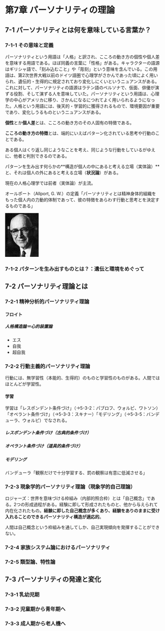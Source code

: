 # 第7章 パーソナリティの理論
## 7-1 パーソナリティとは何を意味している言葉か？
### 7-1-1 その意味と定義
パーソナリティという用語は「人格」と訳され、こころの動き方の個性や個人差を意味する用語である。ほぼ同義の言葉に「性格」がある。キャラクターの語源はギリシャ語で、「刻み込むこと」や「彫刻」という意味を含んでいる。この用語は、第2次世界大戦以前のドイツ語圏で心理学がさかんであった頃によく用いられ、遺伝的・生得的に規定されており変化しにくいというニュアンスがある。これに対して、パーソナリティの語源はラテン語のペルソナで、仮面、俳優が演ずる役割、そして演ずる人を意味していた。パーソナリティという用語は、心理学の中心がアメリカに移り、さかんになるにつれてよく用いられるようになった。人格という用語には、後天的・学習的に獲得されるもので、環境要因が重要であり、変化しうるものというニュアンスがある。

**個性**とか**個人差**とは、こころの動き方のその人固有の特徴である。

**こころの動き方の特徴**とは、端的にいえばパターン化されている思考や行動のことである。

ある個人はくり返し同じようなことを考え、同じような行動をしているがゆえに、他者と判別できるのである。

パターンを生み出す何らかの**構造が個人の中にあると考える立場（実体論）**と、それは個人の外にあると考える立場（**状況論**）がある。

現在の人格心理学では前者（実体論）が主流。

オールポート（Allport, G. W.）の定義「パーソナリティとは精神身体的組織をもった個人内の力動的体制であって、彼の特徴をあらわす行動と思考とを決定するものである」

![Allport](../assets/Allport.gif "Gordon Allport")

### 7-1-2 パターンを生み出すものとは？：遺伝と環境をめぐって
## 7-2 パーソナリティ理論とは
### 7-2-1 精神分析的パーソナリティ理論
#### フロイト
##### 人格構造論＝心的装置論
- エス
- 自我
- 超自我

### 7-2-2 行動主義的パーソナリティ理論
行動には、無学習性（本能的、生得的）のものと学習性のものがある。人間ではほとんどが学習性。

#### 学習
学習は「レスポンデント条件づけ」（→5-3-2：パブロフ、ウォルピ、ワトソン）「オペラント条件づけ」（→5-3-3：スキナー）「モデリング」（→5-3-5：バンデューラ、ウォルピ）でなされる。

##### レスポンデント条件づけ（古典的条件づけ）
##### オペラント条件づけ（道具的条件づけ）
##### モデリング
バンデューラ「観察だけで十分学習する、罰の観察は有意に低減させる」

### 7-2-3 現象学的パーソナリティ理論（現象学的自己理論）
ロジャーズ：世界を意味づける枠組み（内部的照合枠）とは「自己概念」である。2つの形成過程がある。経験に即して形成されたものと、他から与えられて内在化されたもの。**経験に即した自己概念が多くあり、経験をありのままに受け入れることのできるパーソナリティ構造が適応的**。

人間は自己概念という枠組みを通してしか、自己実現傾向を発揮することができない。

### 7-2-4 家族システム論におけるパーソナリティ
### 7-2-5 類型論、特性論
## 7-3 パーソナリティの発達と変化
### 7-3-1 乳幼児期
### 7-3-2 児童期から青年期へ
### 7-3-3 成人期から老人機へ